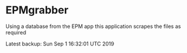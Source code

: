 # EPMgrabber
Using a database from the EPM app this application scrapes the files as required


Latest backup: Sun Sep 1 16:32:01 UTC 2019
